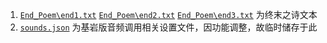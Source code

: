 1. [`End_Poem\end1.txt`](https://github.com/MC-Schale/Resource-pack/blob/main/Others/End_Poem/end1.txt) [`End_Poem\end2.txt`](https://github.com/MC-Schale/Resource-pack/blob/main/Others/End_Poem/end2.txt) [`End_Poem\end3.txt`](https://github.com/MC-Schale/Resource-pack/blob/main/Others/End_Poem/end3.txt) 为终末之诗文本
2. [`sounds.json`](https://github.com/MC-Schale/Resource-pack/blob/main/Others/sounds.json) 为基岩版音频调用相关设置文件，因功能调整，故临时储存于此